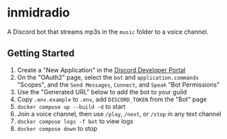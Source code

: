 # inmidradio

A Discord bot that streams mp3s in the `music` folder to a voice channel.

## Getting Started

1. Create a "New Application" in the [Discord Developer Portal](https://discord.com/developers/applications)
2. On the "OAuth2" page, select the `bot` and `application.commands` "Scopes", and the `Send Messages`, `Connect`, and `Speak` "Bot Permissions"
3. Use the "Generated URL" below to add the bot to your guild
4. Copy `.env.example` to `.env`, add `DISCORD_TOKEN` from the "Bot" page
5. `docker compose up --build -d` to start
6. Join a voice channel, then use `/play`, `/next`, or `/stop` in any text channel
7. `docker compose logs -f bot` to view logs
8. `docker compose down` to stop
